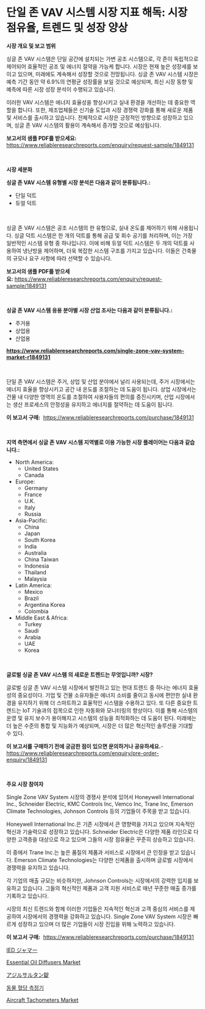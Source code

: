 <p><h1>단일 존 VAV 시스템 시장 지표 해독: 시장 점유율, 트렌드 및 성장 양상</h1></p><p><strong>시장 개요 및 보고 범위</strong></p>
<p><p>싱글 존 VAV 시스템은 단일 공간에 설치되는 가변 공조 시스템으로, 각 존이 독립적으로 제어되어 효율적인 공조 및 에너지 절약을 가능케 합니다. 시장은 현재 높은 성장세를 보이고 있으며, 미래에도 계속해서 성장할 것으로 전망됩니다. 싱글 존 VAV 시스템 시장은 예측 기간 동안 약 6.9%의 연평균 성장률을 보일 것으로 예상되며, 최신 시장 동향 및 예측에 따른 시장 성장 분석이 수행되고 있습니다.</p><p>이러한 VAV 시스템은 에너지 효율성을 향상시키고 실내 환경을 개선하는 데 중요한 역할을 합니다. 또한, 제조업체들은 신기술 도입과 시장 경쟁력 강화를 통해 새로운 제품 및 서비스를 출시하고 있습니다. 전체적으로 시장은 긍정적인 방향으로 성장하고 있으며, 싱글 존 VAV 시스템의 활용이 계속해서 증가할 것으로 예상됩니다.</p></p>
<p><strong>보고서의 샘플 PDF를 받으세요:</strong> <a href="https://www.reliableresearchreports.com/enquiry/request-sample/1849131">https://www.reliableresearchreports.com/enquiry/request-sample/1849131</a></p>
<p>&nbsp;</p>
<p><strong>시장 세분화</strong></p>
<p><strong>싱글 존 VAV 시스템 유형별 시장 분석은 다음과 같이 분류됩니다.:</strong></p>
<p><ul><li>단일 덕트</li><li>듀얼 덕트</li></ul></p>
<p>&nbsp;</p>
<p><p>싱글 존 VAV 시스템은 공조 시스템의 한 유형으로, 실내 온도를 제어하기 위해 사용됩니다. 싱글 덕트 시스템은 한 개의 덕트를 통해 공급 및 회수 공기를 처리하며, 이는 가장 일반적인 시스템 유형 중 하나입니다. 이에 비해 듀얼 덕트 시스템은 두 개의 덕트를 사용하여 냉난방을 제어하며, 더욱 복잡한 시스템 구조를 가지고 있습니다. 이들은 건축물의 규모나 요구 사항에 따라 선택할 수 있습니다.</p></p>
<p><strong>보고서의 샘플 PDF를 받으세요:</strong>&nbsp;<a href="https://www.reliableresearchreports.com/enquiry/request-sample/1849131">https://www.reliableresearchreports.com/enquiry/request-sample/1849131</a></p>
<p>&nbsp;</p>
<p><strong> 싱글 존 VAV 시스템 응용 분야별 시장 산업 조사는 다음과 같이 분류됩니다.:</strong></p>
<p><ul><li>주거용</li><li>상업용</li><li>산업용</li></ul></p>
<p><strong><a href="https://www.reliableresearchreports.com/single-zone-vav-system-market-r1849131">https://www.reliableresearchreports.com/single-zone-vav-system-market-r1849131</a></strong></p>
<p>&nbsp;</p>
<p><p>단일 존 VAV 시스템은 주거, 상업 및 산업 분야에서 널리 사용되는데, 주거 시장에서는 에너지 효율을 향상시키고 공간 내 온도를 조절하는 데 도움이 됩니다. 상업 시장에서는 건물 내 다양한 영역의 온도를 조절하여 사용자들의 편의를 증진시키며, 산업 시장에서는 생산 프로세스의 안정성을 유지하고 에너지를 절약하는 데 도움이 됩니다.</p></p>
<p><strong>이 보고서 구매:</strong>&nbsp; <a href="https://www.reliableresearchreports.com/purchase/1849131">https://www.reliableresearchreports.com/purchase/1849131</a></p>
<p>&nbsp;</p>
<p><strong>지역 측면에서 싱글 존 VAV 시스템 지역별로 이용 가능한 시장 플레이어는 다음과 같습니다.:</strong></p>
<p><ul>
    <li>
        North America:
        <ul>
            <li>United States</li>
            <li>Canada</li>
        </ul>
    </li>
    <li>
        Europe:
        <ul>
            <li>Germany</li>
            <li>France</li>
            <li>U.K.</li>
            <li>Italy</li>
            <li>Russia</li>
        </ul>
    </li>
    <li>
        Asia-Pacific:
        <ul>
            <li>China</li>
            <li>Japan</li>
            <li>South Korea</li>
            <li>India</li>
            <li>Australia</li>
            <li>China Taiwan</li>
            <li>Indonesia</li>
            <li>Thailand</li>
            <li>Malaysia</li>
        </ul>
    </li>
    <li>
        Latin America:
        <ul>
            <li>Mexico</li>
            <li>Brazil</li>
            <li>Argentina Korea</li>
            <li>Colombia</li>
        </ul>
    </li>
    <li>
        Middle East & Africa:
        <ul>
            <li>Turkey</li>
            <li>Saudi</li>
            <li>Arabia</li>
            <li>UAE</li>
            <li>Korea</li>
        </ul>
    </li>
    </ul></p>
<p>&nbsp;</p>
<p><strong>글로벌 싱글 존 VAV 시스템 의 새로운 트렌드는 무엇입니까? 시장?</strong></p>
<p><p>글로벌 싱글 존 VAV 시스템 시장에서 발전하고 있는 현대 트렌드 중 하나는 에너지 효율성의 중요성이다. 기업 및 건물 소유자들은 에너지 소비를 줄이고 동시에 편안한 실내 환경을 유지하기 위해 더 스마트하고 효율적인 시스템을 수용하고 있다. 또 다른 중요한 트렌드는 IoT 기술과의 접목으로 인한 자동화와 모니터링의 향상이다. 이를 통해 시스템의 운영 및 유지 보수가 용이해지고 시스템의 성능을 최적화하는 데 도움이 된다. 미래에는 더 높은 수준의 통합 및 지능화가 예상되며, 시장은 더 많은 혁신적인 솔루션을 기대할 수 있다.</p></p>
<p><strong>이 보고서를 구매하기 전에 궁금한 점이 있으면 문의하거나 공유하세요.</strong>- <a href="https://www.reliableresearchreports.com/enquiry/pre-order-enquiry/1849131">https://www.reliableresearchreports.com/enquiry/pre-order-enquiry/1849131</a></p>
<p>&nbsp;</p>
<p><strong>주요 시장 참여자</strong></p>
<p><p>Single Zone VAV System 시장의 경쟁사 분석에 있어서 Honeywell International Inc., Schneider Electric, KMC Controls Inc, Vemco Inc, Trane Inc, Emerson Climate Technologies, Johnson Controls 등의 기업들이 주목을 받고 있습니다. </p><p>Honeywell International Inc.은 기존 시장에서 큰 영향력을 가지고 있으며 지속적인 혁신과 기술력으로 성장하고 있습니다. Schneider Electric은 다양한 제품 라인으로 다양한 고객층을 대상으로 하고 있으며 그들의 시장 점유율은 꾸준히 상승하고 있습니다. </p><p>이 중에서 Trane Inc.는 높은 품질의 제품과 서비스로 시장에서 큰 인정을 받고 있습니다. Emerson Climate Technologies는 다양한 신제품을 출시하며 글로벌 시장에서 경쟁력을 유지하고 있습니다. </p><p>각 기업의 매출 규모는 비슷하지만, Johnson Controls는 시장에서의 강력한 입지를 보유하고 있습니다. 그들의 혁신적인 제품과 고객 지원 서비스로 매년 꾸준한 매출 증가를 기록하고 있습니다. </p><p>시장의 최신 트렌드와 함께 이러한 기업들은 지속적인 혁신과 고객 중심의 서비스를 제공하여 시장에서의 경쟁력을 강화하고 있습니다. Single Zone VAV System 시장은 빠르게 성장하고 있으며 더 많은 기업들이 시장 진입을 위해 노력하고 있습니다.</p></p>
<p><strong>이 보고서 구매:</strong>&nbsp;&nbsp;<a href="https://www.reliableresearchreports.com/purchase/1849131">https://www.reliableresearchreports.com/purchase/1849131</a></p>
<p><p><a href="https://github.com/CloydAbbott2023/Market-Research-Report-List-1/blob/main/664696169465.md">IED ジャマー</a></p><p><a href="https://issuu.com/reportprime-2/docs/essential-oil-diffusers-market-size-2030.pptx">Essential Oil Diffusers Market</a></p><p><a href="https://github.com/Fatimaklein1/Market-Research-Report-List-1/blob/main/952034669466.md">アジルサルタン錠</a></p><p><a href="https://github.com/chupp85/Market-Research-Report-List-1/blob/main/425777367077.md">동물 혈당 측정기</a></p><p><a href="https://github.com/kosella/Market-Research-Report-List-3/blob/main/aircraft-tachometers-market.md">Aircraft Tachometers Market</a></p></p>